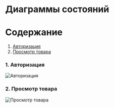 # Диаграммы состояний  

# Содержание
1. [Авторизация](#1)
2. [Просмотр товара](#2)


### 1. Авторизация<a name="1"></a>

![Авторизация](https://github.com/polinaKarotkaya/pmsLabs/diagrams/img/authState1.png)

### 2. Просмотр товара<a name="2"></a>

![Просмотр товара](https://github.com/polinaKarotkaya/pmsLabs/diagrams/img/state2.png)